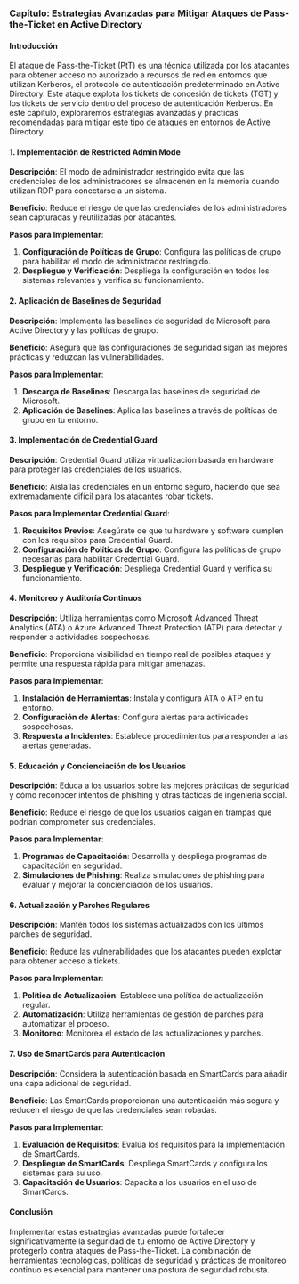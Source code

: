 ### Capítulo: Estrategias Avanzadas para Mitigar Ataques de Pass-the-Ticket en Active Directory

#### Introducción
El ataque de Pass-the-Ticket (PtT) es una técnica utilizada por los atacantes para obtener acceso no autorizado a recursos de red en entornos que utilizan Kerberos, el protocolo de autenticación predeterminado en Active Directory. Este ataque explota los tickets de concesión de tickets (TGT) y los tickets de servicio dentro del proceso de autenticación Kerberos. En este capítulo, exploraremos estrategias avanzadas y prácticas recomendadas para mitigar este tipo de ataques en entornos de Active Directory.

#### 1. Implementación de Restricted Admin Mode
**Descripción**: El modo de administrador restringido evita que las credenciales de los administradores se almacenen en la memoria cuando utilizan RDP para conectarse a un sistema.

**Beneficio**: Reduce el riesgo de que las credenciales de los administradores sean capturadas y reutilizadas por atacantes.

**Pasos para Implementar**:
1. **Configuración de Políticas de Grupo**: Configura las políticas de grupo para habilitar el modo de administrador restringido.
2. **Despliegue y Verificación**: Despliega la configuración en todos los sistemas relevantes y verifica su funcionamiento.

#### 2. Aplicación de Baselines de Seguridad
**Descripción**: Implementa las baselines de seguridad de Microsoft para Active Directory y las políticas de grupo.

**Beneficio**: Asegura que las configuraciones de seguridad sigan las mejores prácticas y reduzcan las vulnerabilidades.

**Pasos para Implementar**:
1. **Descarga de Baselines**: Descarga las baselines de seguridad de Microsoft.
2. **Aplicación de Baselines**: Aplica las baselines a través de políticas de grupo en tu entorno.

#### 3. Implementación de Credential Guard
**Descripción**: Credential Guard utiliza virtualización basada en hardware para proteger las credenciales de los usuarios.

**Beneficio**: Aísla las credenciales en un entorno seguro, haciendo que sea extremadamente difícil para los atacantes robar tickets.

**Pasos para Implementar Credential Guard**:
1. **Requisitos Previos**: Asegúrate de que tu hardware y software cumplen con los requisitos para Credential Guard.
2. **Configuración de Políticas de Grupo**: Configura las políticas de grupo necesarias para habilitar Credential Guard.
3. **Despliegue y Verificación**: Despliega Credential Guard y verifica su funcionamiento.

#### 4. Monitoreo y Auditoría Continuos
**Descripción**: Utiliza herramientas como Microsoft Advanced Threat Analytics (ATA) o Azure Advanced Threat Protection (ATP) para detectar y responder a actividades sospechosas.

**Beneficio**: Proporciona visibilidad en tiempo real de posibles ataques y permite una respuesta rápida para mitigar amenazas.

**Pasos para Implementar**:
1. **Instalación de Herramientas**: Instala y configura ATA o ATP en tu entorno.
2. **Configuración de Alertas**: Configura alertas para actividades sospechosas.
3. **Respuesta a Incidentes**: Establece procedimientos para responder a las alertas generadas.

#### 5. Educación y Concienciación de los Usuarios
**Descripción**: Educa a los usuarios sobre las mejores prácticas de seguridad y cómo reconocer intentos de phishing y otras tácticas de ingeniería social.

**Beneficio**: Reduce el riesgo de que los usuarios caigan en trampas que podrían comprometer sus credenciales.

**Pasos para Implementar**:
1. **Programas de Capacitación**: Desarrolla y despliega programas de capacitación en seguridad.
2. **Simulaciones de Phishing**: Realiza simulaciones de phishing para evaluar y mejorar la concienciación de los usuarios.

#### 6. Actualización y Parches Regulares
**Descripción**: Mantén todos los sistemas actualizados con los últimos parches de seguridad.

**Beneficio**: Reduce las vulnerabilidades que los atacantes pueden explotar para obtener acceso a tickets.

**Pasos para Implementar**:
1. **Política de Actualización**: Establece una política de actualización regular.
2. **Automatización**: Utiliza herramientas de gestión de parches para automatizar el proceso.
3. **Monitoreo**: Monitorea el estado de las actualizaciones y parches.

#### 7. Uso de SmartCards para Autenticación
**Descripción**: Considera la autenticación basada en SmartCards para añadir una capa adicional de seguridad.

**Beneficio**: Las SmartCards proporcionan una autenticación más segura y reducen el riesgo de que las credenciales sean robadas.

**Pasos para Implementar**:
1. **Evaluación de Requisitos**: Evalúa los requisitos para la implementación de SmartCards.
2. **Despliegue de SmartCards**: Despliega SmartCards y configura los sistemas para su uso.
3. **Capacitación de Usuarios**: Capacita a los usuarios en el uso de SmartCards.

#### Conclusión
Implementar estas estrategias avanzadas puede fortalecer significativamente la seguridad de tu entorno de Active Directory y protegerlo contra ataques de Pass-the-Ticket. La combinación de herramientas tecnológicas, políticas de seguridad y prácticas de monitoreo continuo es esencial para mantener una postura de seguridad robusta.
